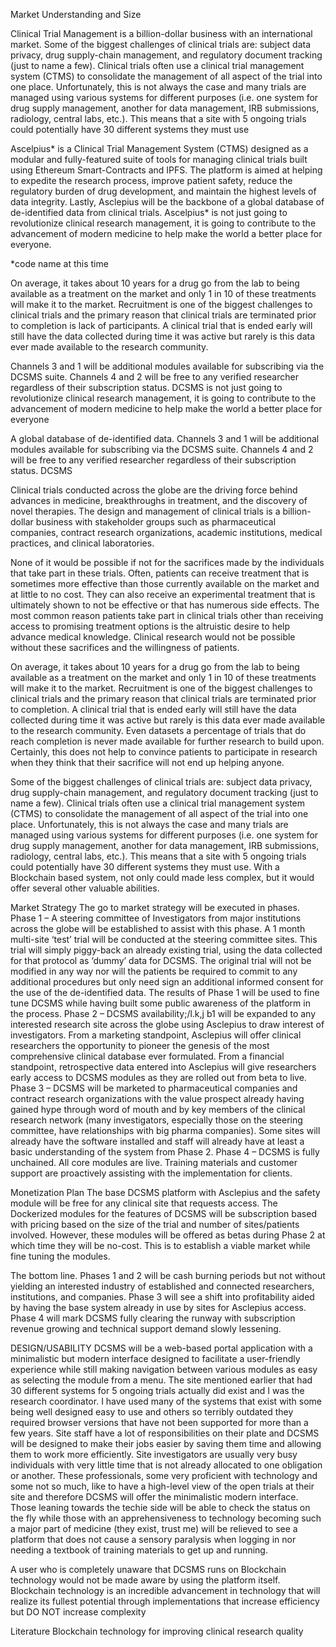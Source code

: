 
Market Understanding and Size


Clinical Trial Management is a billion-dollar business with an international market. Some of the biggest challenges of clinical trials are: subject data privacy, drug supply-chain management, and regulatory document tracking (just to name a few). Clinical trials often use a clinical trial management system (CTMS) to consolidate the management of all aspect of the trial into one place. Unfortunately, this is not always the case and many trials are managed using various systems for different purposes (i.e. one system for drug supply management, another for data management, IRB submissions, radiology, central labs, etc.). This means that a site with 5 ongoing trials could potentially have 30 different systems they must use

Ascelpius* is a Clinical Trial Management System (CTMS) designed as a modular and fully-featured suite of tools for managing clinical trials built using Ethereum Smart-Contracts and IPFS. The platform is aimed at helping to expedite the research process, improve patient safety, reduce the regulatory burden of drug development, and maintain the highest levels of data integrity. Lastly, Asclepius will be the backbone of a global database of de-identified data from clinical trials. Ascelpius* is not just going to revolutionize clinical research management, it is going to contribute to the advancement of modern medicine to help make the world a better place for everyone.


*code name at this time

On average, it takes about 10 years for a drug go from the lab to being available as a treatment on the market and only 1 in 10 of these treatments will make it to the market. Recruitment is one of the biggest challenges to clinical trials and the primary reason that clinical trials are terminated prior to completion is lack of participants. A clinical trial that is ended early will still have the data collected during time it was active but rarely is this data ever made available to the research community. 


Channels 3 and 1 will be additional modules available for subscribing via the DCSMS suite. Channels 4 and 2 will be free to any verified researcher regardless of their subscription status. DCSMS is not just going to revolutionize clinical research management, it is going to contribute to the advancement of modern medicine to help make the world a better place for everyone





A global database of de-identified data. Channels 3 and 1 will be additional modules available for subscribing via the DCSMS suite. Channels 4 and 2 will be free to any verified researcher regardless of their subscription status. DCSMS 


Clinical trials conducted across the globe are the driving force behind advances in medicine, breakthroughs in treatment, and the discovery of novel therapies. The design and management of clinical trials is a billion-dollar business with stakeholder groups such as pharmaceutical companies, contract research organizations, academic institutions, medical practices, and clinical laboratories. 

None of it would be possible if not for the sacrifices made by the individuals that take part in these trials. Often, patients can receive treatment that is sometimes more effective than those currently available on the market and at little to no cost. They can also receive an experimental treatment that is ultimately shown to not be effective or that has numerous side effects. The most common reason patients take part in clinical trials other than receiving access to promising treatment options is the altruistic desire to help advance medical knowledge. Clinical research would not be possible without these sacrifices and the willingness of patients.

On average, it takes about 10 years for a drug go from the lab to being available as a treatment on the market and only 1 in 10 of these treatments will make it to the market. Recruitment is one of the biggest challenges to clinical trials and the primary reason that clinical trials are terminated prior to completion. A clinical trial that is ended early will still have the data collected during time it was active but rarely is this data ever made available to the research community. Even datasets a percentage of trials that do reach completion is never made available for further research to build upon. Certainly, this does not help to convince patients to participate in research when they think that their sacrifice will not end up helping anyone.

Some of the biggest challenges of clinical trials are: subject data privacy, drug supply-chain management, and regulatory document tracking (just to name a few). Clinical trials often use a clinical trial management system (CTMS) to consolidate the management of all aspect of the trial into one place. Unfortunately, this is not always the case and many trials are managed using various systems for different purposes (i.e. one system for drug supply management, another for data management, IRB submissions, radiology, central labs, etc.). This means that a site with 5 ongoing trials could potentially have 30 different systems they must use. With a Blockchain based system, not only could made less complex, but it would offer several other valuable abilities.

Market Strategy
The go to market strategy will be executed in phases.
Phase 1 – A steering committee of Investigators from major institutions across the globe will be established to assist with this phase. A 1 month multi-site ‘test’ trial will be conducted at the steering committee sites. This trial will simply piggy-back an already existing trial, using the data collected for that protocol as ‘dummy’ data for DCSMS. The original trial will not be modified in any way nor will the patients be required to commit to any additional procedures but only need sign an additional informed consent for the use of the de-identified data. The results of Phase 1 will be used to fine tune DCSMS while having built some public awareness of the platform in the process.
Phase 2 – DCSMS availability;/l.k,j	 b1 will be expanded to any interested research site across the globe using Asclepius to draw interest of investigators. From a marketing standpoint, Asclepius will offer clinical researchers the opportunity to pioneer the genesis of the most comprehensive clinical database ever formulated. From a financial standpoint, retrospective data entered into Asclepius will give researchers early access to DCSMS modules as they are rolled out from beta to live. 
Phase 3 – DCSMS will be marketed to pharmaceutical companies and contract research organizations with the value prospect already having gained hype through word of mouth and by key members of the clinical research network (many investigators, especially those on the steering committee, have relationships with big pharma companies). Some sites will already have the software installed and staff will already have at least a basic understanding of the system from Phase 2. 
Phase 4 – DCSMS is fully unchained. All core modules are live. Training materials and customer support are proactively assisting with the implementation for clients. 







Monetization Plan
The base DCSMS platform with Asclepius and the safety module will be free for any clinical site that requests access.
The Dockerized modules for the features of DCSMS will be subscription based with pricing based on the size of the trial and number of sites/patients involved. However, these modules will be offered as betas during Phase 2 at which time they will be no-cost. This is to establish a viable market while fine tuning the modules.

The bottom line.
Phases 1 and 2 will be cash burning periods but not without yielding an interested industry of established and connected researchers, institutions, and companies.
Phase 3 will see a shift into profitability aided by having the base system already in use by sites for Asclepius access.
Phase 4 will mark DCSMS fully clearing the runway with subscription revenue growing and technical support demand slowly lessening.


DESIGN/USABILITY
DCSMS will be a web-based portal application with a minimalistic but modern interface designed to facilitate a user-friendly experience while still making navigation between various modules as easy as selecting the module from a menu. The site mentioned earlier that had 30 different systems for 5 ongoing trials actually did exist and I was the research coordinator. I have used many of the systems that exist with some being well designed easy to use and others so terribly outdated they required browser versions that have not been supported for more than a few years. Site staff have a lot of responsibilities on their plate and DCSMS will be designed to make their jobs easier by saving them time and allowing them to work more efficiently. Site investigators are usually very busy individuals with very little time that is not already allocated to one obligation or another. These professionals, some very proficient with technology and some not so much, like to have a high-level view of the open trials at their site and therefore DCSMS will offer the minimalistic modern interface. Those leaning towards the techie side will be able to check the status on the fly while those with an apprehensiveness to technology becoming such a major part of medicine (they exist, trust me) will be relieved to see a platform that does not cause a sensory paralysis when logging in nor needing a textbook of training materials to get up and running.

A user who is completely unaware that DCSMS runs on Blockchain technology would not be made aware by using the platform itself. Blockchain technology is an incredible advancement in technology that will realize its fullest potential through implementations that increase efficiency but DO NOT increase complexity






Literature
Blockchain technology for improving clinical research quality



